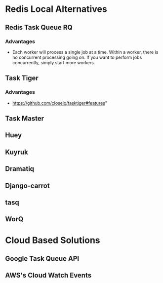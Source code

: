 # Redis Local Alternatives

## Redis Task Queue RQ

### Advantages
- Each worker will process a single job at a time. Within a worker, there is no concurrent processing going on. If you want to perform jobs concurrently, simply start more workers.

## Task Tiger

### Advantages
- https://github.com/closeio/tasktiger#features"

## Task Master

## Huey

## Kuyruk

## Dramatiq

## Django-carrot

## tasq

## WorQ

# Cloud Based Solutions

## Google Task Queue API

## AWS's Cloud Watch Events
